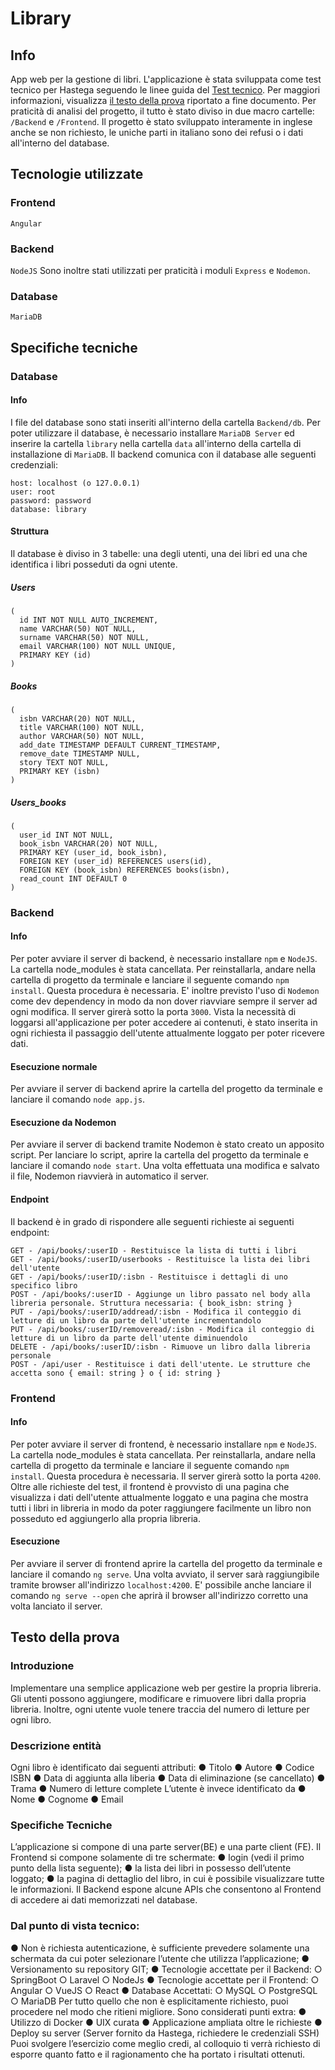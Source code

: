 # Library

## Info

App web per la gestione di libri. L'applicazione è stata sviluppata come test tecnico per Hastega seguendo le linee guida del [Test tecnico](https://github.com/Rinfra90/Library/blob/main/Test%20tecnico%202022.pdf). Per maggiori informazioni, visualizza [il testo della prova](#testo-della-prova) riportato a fine documento.
Per praticità di analisi del progetto, il tutto è stato diviso in due macro cartelle: `/Backend` e `/Frontend`.
Il progetto è stato sviluppato interamente in inglese anche se non richiesto, le uniche parti in italiano sono dei refusi o i dati all'interno del database.

## Tecnologie utilizzate

### Frontend

`Angular`

### Backend

`NodeJS`
Sono inoltre stati utilizzati per praticità i moduli `Express` e `Nodemon`.

### Database

`MariaDB`

## Specifiche tecniche

### Database

#### Info

I file del database sono stati inseriti all'interno della cartella `Backend/db`. Per poter utilizzare il database, è necessario installare `MariaDB Server` ed inserire la cartella `library` nella cartella `data` all'interno della cartella di installazione di `MariaDB`.
Il backend comunica con il database alle seguenti credenziali:
```
host: localhost (o 127.0.0.1)
user: root
password: password
database: library
```

#### Struttura

Il database è diviso in 3 tabelle: una degli utenti, una dei libri ed una che identifica i libri posseduti da ogni utente.

##### Users

```
(
  id INT NOT NULL AUTO_INCREMENT,
  name VARCHAR(50) NOT NULL,
  surname VARCHAR(50) NOT NULL,
  email VARCHAR(100) NOT NULL UNIQUE,
  PRIMARY KEY (id)
)
```

##### Books

```
(
  isbn VARCHAR(20) NOT NULL,
  title VARCHAR(100) NOT NULL,
  author VARCHAR(50) NOT NULL,
  add_date TIMESTAMP DEFAULT CURRENT_TIMESTAMP,
  remove_date TIMESTAMP NULL,
  story TEXT NOT NULL,
  PRIMARY KEY (isbn)
)
```

##### Users_books

```
(
  user_id INT NOT NULL,
  book_isbn VARCHAR(20) NOT NULL,
  PRIMARY KEY (user_id, book_isbn),
  FOREIGN KEY (user_id) REFERENCES users(id),
  FOREIGN KEY (book_isbn) REFERENCES books(isbn),
  read_count INT DEFAULT 0
)
```

### Backend

#### Info

Per poter avviare il server di backend, è necessario installare `npm` e `NodeJS`.
La cartella node_modules è stata cancellata. Per reinstallarla, andare nella cartella di progetto da terminale e lanciare il seguente comando `npm install`. Questa procedura è necessaria.
E' inoltre previsto l'uso di `Nodemon` come dev dependency in modo da non dover riavviare sempre il server ad ogni modifica.
Il server girerà sotto la porta `3000`.
Vista la necessità di loggarsi all'applicazione per poter accedere ai contenuti, è stato inserita in ogni richiesta il passaggio dell'utente attualmente loggato per poter ricevere dati.

#### Esecuzione normale

Per avviare il server di backend aprire la cartella del progetto da terminale e lanciare il comando `node app.js`.

#### Esecuzione da Nodemon

Per avviare il server di backend tramite Nodemon è stato creato un apposito script. Per lanciare lo script, aprire la cartella del progetto da terminale e lanciare il comando `node start`. Una volta effettuata una modifica e salvato il file, Nodemon riavvierà in automatico il server.

#### Endpoint

Il backend è in grado di rispondere alle seguenti richieste ai seguenti endpoint:
```
GET - /api/books/:userID - Restituisce la lista di tutti i libri
GET - /api/books/:userID/userbooks - Restituisce la lista dei libri dell'utente
GET - /api/books/:userID/:isbn - Restituisce i dettagli di uno specifico libro
POST - /api/books/:userID - Aggiunge un libro passato nel body alla libreria personale. Struttura necessaria: { book_isbn: string }
PUT - /api/books/:userID/addread/:isbn - Modifica il conteggio di letture di un libro da parte dell'utente incrementandolo
PUT - /api/books/:userID/removeread/:isbn - Modifica il conteggio di letture di un libro da parte dell'utente diminuendolo
DELETE - /api/books/:userID/:isbn - Rimuove un libro dalla libreria personale
POST - /api/user - Restituisce i dati dell'utente. Le strutture che accetta sono { email: string } o { id: string }
```

### Frontend

#### Info

Per poter avviare il server di frontend, è necessario installare `npm` e `NodeJS`.
La cartella node_modules è stata cancellata. Per reinstallarla, andare nella cartella di progetto da terminale e lanciare il seguente comando `npm install`. Questa procedura è necessaria.
Il server girerà sotto la porta `4200`.
Oltre alle richieste del test, il frontend è provvisto di una pagina che visualizza i dati dell'utente attualmente loggato e una pagina che mostra tutti i libri in libreria in modo da poter raggiungere facilmente un libro non posseduto ed aggiungerlo alla propria libreria.

#### Esecuzione

Per avviare il server di frontend aprire la cartella del progetto da terminale e lanciare il comando `ng serve`. Una volta avviato, il server sarà raggiungibile tramite browser all'indirizzo `localhost:4200`. E' possibile anche lanciare il comando `ng serve --open` che aprirà il browser all'indirizzo corretto una volta lanciato il server.

## Testo della prova

### Introduzione

Implementare una semplice applicazione web per gestire la propria libreria. Gli utenti
possono aggiungere, modificare e rimuovere libri dalla propria libreria. Inoltre, ogni utente vuole tenere traccia del numero di letture per ogni libro.

### Descrizione entità

Ogni libro è identificato dai seguenti attributi:
● Titolo
● Autore
● Codice ISBN
● Data di aggiunta alla liberia
● Data di eliminazione (se cancellato)
● Trama
● Numero di letture complete
L’utente è invece identificato da
● Nome
● Cognome
● Email

### Specifiche Tecniche

L’applicazione si compone di una parte server(BE) e una parte client (FE).
Il Frontend si compone solamente di tre schermate:
● login (vedi il primo punto della lista seguente);
● la lista dei libri in possesso dell’utente loggato;
● la pagina di dettaglio del libro, in cui è possibile visualizzare tutte le informazioni.
Il Backend espone alcune APIs che consentono al Frontend di accedere ai dati memorizzati
nel database.

### Dal punto di vista tecnico:

● Non è richiesta autenticazione, è sufficiente prevedere solamente una schermata da cui poter
selezionare l’utente che utilizza l’applicazione;
● Versionamento su repository GIT;
● Tecnologie accettate per il Backend:
○ SpringBoot
○ Laravel
○ NodeJs
● Tecnologie accettate per il Frontend:
○ Angular
○ VueJS
○ React
● Database Accettati:
○ MySQL
○ PostgreSQL
○ MariaDB
Per tutto quello che non è esplicitamente richiesto, puoi procedere nel modo che ritieni migliore.
Sono considerati punti extra:
● Utilizzo di Docker
● UIX curata
● Applicazione ampliata oltre le richieste
● Deploy su server (Server fornito da Hastega, richiedere le credenziali SSH)
Puoi svolgere l’esercizio come meglio credi, al colloquio ti verrà richiesto di esporre quanto fatto e il ragionamento che ha portato i risultati ottenuti.